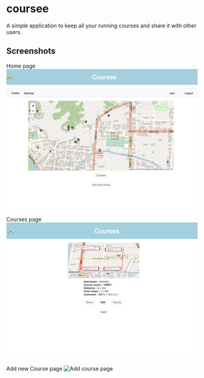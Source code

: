 # coursee
A simple application to keep all your running courses and share it with other users.

## Screenshots
Home page
![Home page](/screenshots/home.png)

Courses page
![Courses page](/screenshots/courses_list.png)

Add new Course page
![Add course page](/screenshots/add_course.png)
